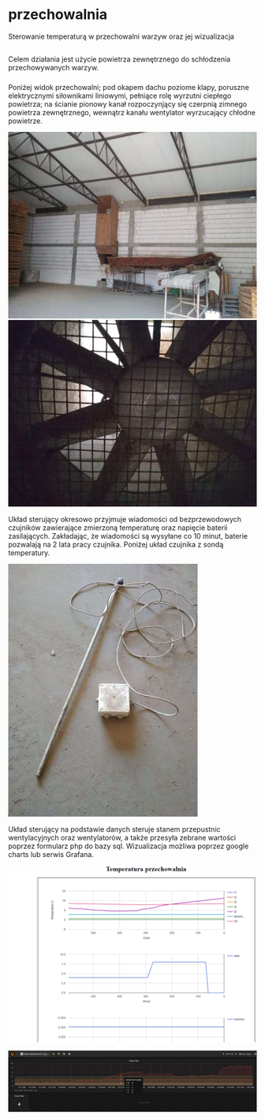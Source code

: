 # przechowalnia
Sterowanie temperaturą w przechowalni warzyw oraz jej wizualizacja
##
Celem działania jest użycie powietrza zewnętrznego do schłodzenia przechowywanych warzyw. 
###
Poniżej widok przechowalni; pod okapem dachu poziome klapy, poruszne elektrycznymi siłownikami liniowymi, pełniące rolę wyrzutni ciepłego powietrza; na ścianie pionowy kanał rozpoczynjący się czerpnią zimnego powietrza zewnętrznego, wewnątrz kanału wentylator wyrzucający chłodne powietrze.

![przechowalnia](./img/IMG_20190705_132048.jpg)
![wentylator](./img/IMG_20190705_132010_HHT.jpg)

Układ sterujący okresowo przyjmuje wiadomości od bezprzewodowych czujników zawierające zmierzoną temperaturę oraz napięcie baterii zasilających. Zakładając, że  wiadomości są wysyłane co 10 minut, baterie pozwalają na 2 lata pracy czujnika. Poniżej układ czujnika z sondą temperatury.

![czujnik](./img/IMG_20190705_132203.jpg)

Układ sterujący na podstawie danych steruje stanem przepustnic wentylacyjnych oraz wentylatorów, a także przesyła zebrane wartości poprzez formularz php do bazy sql. Wizualizacja  możliwa poprzez google charts lub serwis Grafana.

![gcharts](./img/gcharts.png)

![grafana](./img/grafana.png)
